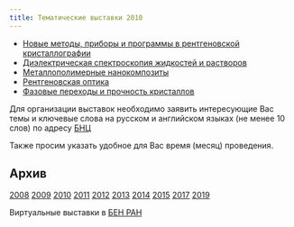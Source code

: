 ```yaml
---
title: Тематические выставки 2010
---
```


* <a href="/subjex/2010/subj01.html" title="январь 2010">Новые методы, приборы и программы в рентгеновской кристаллографии</a>
* <a href="/subjex/2010/subj02.html" title="март 2010">Диэлектрическая спектроскопия жидкостей и растворов</a>
* <a href="/subjex/2010/subj03.html" title="апрель 2010">Металлополимерные нанокомпозиты</a>
* <a href="/subjex/2010/subj04.html" title="сентябрь 2010">Рентгеновская оптика</a>
* <a href="/subjex/2010/subj05.html" title="ноябрь 2010">Фазовые переходы и прочность кристаллов</a>

Для организации выставок необходимо заявить интересующие Вас темы и ключевые слова на русском и
английском языках (не менее 10 слов) по адресу <a href="mailto:popova@icp.ac.ru">БНЦ</a>

Также просим указать удобное для Вас время (месяц) проведения.

<h2>Архив</h2>
<a href="/subjex/2008/">2008</a>
<a href="/subjex/2009/">2009</a>
<a class="active-link" href="/subjex/2010/">2010</a>
<a href="/subjex/2011/">2011</a>
<a href="/subjex/2012/">2012</a>
<a href="/subjex/2013/">2013</a>
<a href="/subjex/2014/">2014</a>
<a href="/subjex/2015/">2015</a>
<a href="/subjex/2017/">2017</a>
<a href="/subjex/2019/">2019</a>

<p>Виртуальные выставки в <a href="http://www.benran.ru/exh/">БЕН РАН</a></p>

